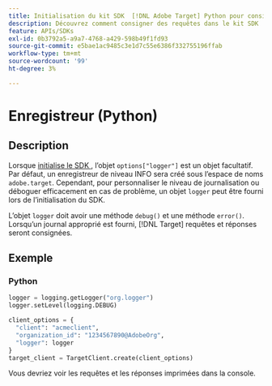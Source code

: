 ```yaml
---
title: Initialisation du kit SDK  [!DNL Adobe Target] Python pour consigner les requêtes
description: Découvrez comment consigner des requêtes dans le kit SDK  [!DNL Adobe Target] Python.
feature: APIs/SDKs
exl-id: 0b3792a5-a9a7-4768-a429-598b49f1fd93
source-git-commit: e5bae1ac9485c3e1d7c55e6386f332755196ffab
workflow-type: tm+mt
source-wordcount: '99'
ht-degree: 3%

---
```


# Enregistreur (Python)

## Description

Lorsque [ initialise le SDK ](initialize-sdk.md), l’objet `options["logger"]` est un objet facultatif. Par défaut, un enregistreur de niveau INFO sera créé sous l’espace de noms `adobe.target`. Cependant, pour personnaliser le niveau de journalisation ou déboguer efficacement en cas de problème, un objet `logger` peut être fourni lors de l’initialisation du SDK.

L’objet `logger` doit avoir une méthode `debug()` et une méthode `error()`. Lorsqu’un journal approprié est fourni, [!DNL Target] requêtes et réponses seront consignées.

## Exemple

### Python

```python {line-numbers="true"}
logger = logging.getLogger("org.logger")
logger.setLevel(logging.DEBUG)

client_options = {
  "client": "acmeclient",
  "organization_id": "1234567890@AdobeOrg",
  "logger": logger
}
target_client = TargetClient.create(client_options)
```

Vous devriez voir les requêtes et les réponses imprimées dans la console.
